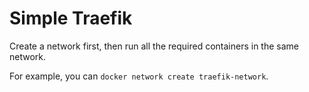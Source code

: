 # Simple Traefik

Create a network first, then run all the required containers in the same network.

For example, you can `docker network create traefik-network`.